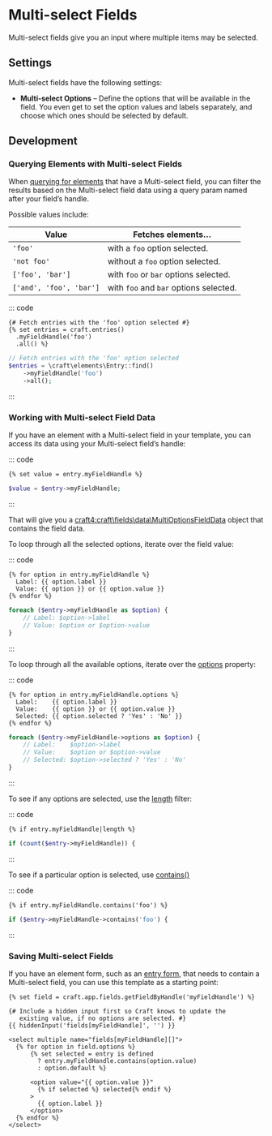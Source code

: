 # Multi-select Fields

Multi-select fields give you an input where multiple items may be selected.

## Settings

Multi-select fields have the following settings:

- **Multi-select Options** – Define the options that will be available in the field. You even get to set the option values and labels separately, and choose which ones should be selected by default.

## Development

### Querying Elements with Multi-select Fields

When [querying for elements](element-queries.md) that have a Multi-select field, you can filter the results based on the Multi-select field data using a query param named after your field’s handle.

Possible values include:

| Value | Fetches elements…
| - | -
| `'foo'` | with a `foo` option selected.
| `'not foo'` | without a `foo` option selected.
| `['foo', 'bar']` | with `foo` or `bar` options selected.
| `['and', 'foo', 'bar']` | with `foo` and `bar` options selected.

::: code
```twig
{# Fetch entries with the 'foo' option selected #}
{% set entries = craft.entries()
  .myFieldHandle('foo')
  .all() %}
```
```php
// Fetch entries with the 'foo' option selected
$entries = \craft\elements\Entry::find()
    ->myFieldHandle('foo')
    ->all();
```
:::

### Working with Multi-select Field Data

If you have an element with a Multi-select field in your template, you can access its data using your Multi-select field’s handle:

::: code
```twig
{% set value = entry.myFieldHandle %}
```
```php
$value = $entry->myFieldHandle;
```
:::

That will give you a <craft4:craft\fields\data\MultiOptionsFieldData> object that contains the field data.

To loop through all the selected options, iterate over the field value:

::: code
```twig
{% for option in entry.myFieldHandle %}
  Label: {{ option.label }}
  Value: {{ option }} or {{ option.value }}
{% endfor %}
```
```php
foreach ($entry->myFieldHandle as $option) {
    // Label: $option->label
    // Value: $option or $option->value
}
```
:::

To loop through all the available options, iterate over the [options](craft4:craft\fields\data\MultiOptionsFieldData::getOptions()) property:

::: code
```twig
{% for option in entry.myFieldHandle.options %}
  Label:    {{ option.label }}
  Value:    {{ option }} or {{ option.value }}
  Selected: {{ option.selected ? 'Yes' : 'No' }}
{% endfor %}
```
```php
foreach ($entry->myFieldHandle->options as $option) {
    // Label:    $option->label
    // Value:    $option or $option->value
    // Selected: $option->selected ? 'Yes' : 'No'
}
```
:::

To see if any options are selected, use the [length](https://twig.symfony.com/doc/3.x/filters/length.html) filter:

::: code
```twig
{% if entry.myFieldHandle|length %}
```
```php
if (count($entry->myFieldHandle)) {
```
:::

To see if a particular option is selected, use [contains()](craft4:craft\fields\data\MultiOptionsFieldData::contains())

::: code
```twig
{% if entry.myFieldHandle.contains('foo') %}
```
```php
if ($entry->myFieldHandle->contains('foo') {
```
:::

### Saving Multi-select Fields

If you have an element form, such as an [entry form](https://craftcms.com/knowledge-base/entry-form), that needs to contain a Multi-select field, you can use this template as a starting point:

```twig
{% set field = craft.app.fields.getFieldByHandle('myFieldHandle') %}

{# Include a hidden input first so Craft knows to update the
   existing value, if no options are selected. #}
{{ hiddenInput('fields[myFieldHandle]', '') }}

<select multiple name="fields[myFieldHandle][]">
  {% for option in field.options %}
      {% set selected = entry is defined
        ? entry.myFieldHandle.contains(option.value)
        : option.default %}

      <option value="{{ option.value }}"
        {% if selected %} selected{% endif %}
      >
        {{ option.label }}
      </option>
  {% endfor %}
</select>
```
